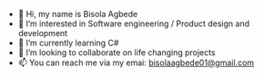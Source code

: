 - 👋 Hi, my name is Bisola Agbede
- 👀 I’m interested in Software engineering / Product design and development
- 🌱 I’m currently learning C#
- 💞️ I’m looking to collaborate on life changing projects
- 📫 You can reach me via my emai: bisolaagbede01@gmail.com

<!---
bisola-agbede/bisola-agbede is a ✨ special ✨ repository because its `README.md` (this file) appears on your GitHub profile.
You can click the Preview link to take a look at your changes.
--->
